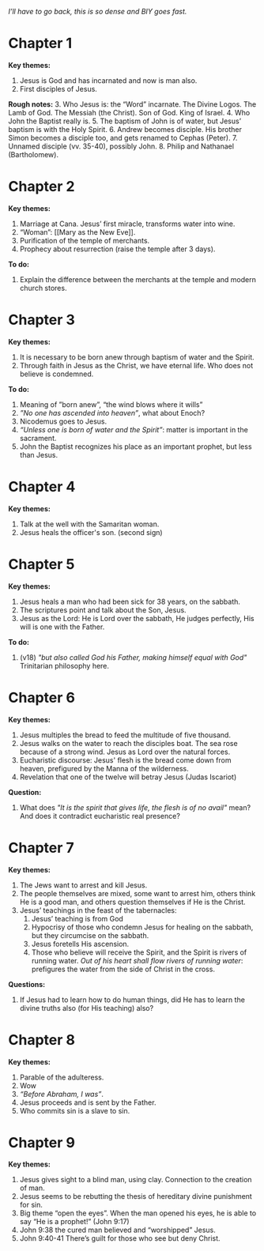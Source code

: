 *I’ll have to go back, this is so dense and BIY goes fast.*

# Chapter 1
**Key themes:**
1. Jesus is God and has incarnated and now is man also.
2. First disciples of Jesus.

**Rough notes:**
3. Who Jesus is: the “Word” incarnate. The Divine Logos. The Lamb of God. The Messiah (the Christ). Son of God. King of Israel.
4. Who John the Baptist really is.
5. The baptism of John is of water, but Jesus’ baptism is with the Holy Spirit.
6. Andrew becomes disciple. His brother Simon becomes a disciple too, and gets renamed to Cephas (Peter).
7. Unnamed disciple (vv. 35-40), possibly John.
8. Philip and Nathanael (Bartholomew). 
# Chapter 2
**Key themes:**
1. Marriage at Cana. Jesus’ first miracle, transforms water into wine.
2. “Woman”: [[Mary as the New Eve]].
3. Purification of the temple of merchants.
4. Prophecy about resurrection (raise the temple after 3 days).

**To do:**
1. Explain the difference between the merchants at the temple and modern church stores.
# Chapter 3
**Key themes:**
1. It is necessary to be born anew through baptism of water and the Spirit.
2. Through faith in Jesus as the Christ, we have eternal life. Who does not believe is condemned.

**To do:**
1. Meaning of ”born anew”, “the wind blows where it wills”
2. *”No one has ascended into heaven”*, what about Enoch?
3. Nicodemus goes to Jesus.
4. *“Unless one is born of water and the Spirit”*: matter is important in the sacrament.
5. John the Baptist recognizes his place as an important prophet, but less than Jesus.
# Chapter 4
**Key themes:**
1. Talk at the well with the Samaritan woman.
2. Jesus heals the officer's son. (second sign)
# Chapter 5
**Key themes:**
1. Jesus heals a man who had been sick for 38 years, on the sabbath.
2. The scriptures point and talk about the Son, Jesus.
3. Jesus as the Lord: He is Lord over the sabbath, He judges perfectly, His will is one with the Father.

**To do:**
1. (v18) *"but also called God his Father, making himself equal with God"* Trinitarian philosophy here.
# Chapter 6
**Key themes:**
1. Jesus multiples the bread to feed the multitude of five thousand.
2. Jesus walks on the water to reach the disciples boat. The sea rose because of a strong wind. Jesus as Lord over the natural forces.
3. Eucharistic discourse: Jesus' flesh is the bread come down from heaven, prefigured by the Manna of the wilderness.
4. Revelation that one of the twelve will betray Jesus (Judas Iscariot)

**Question:**
1. What does *"It is the spirit that gives life, the flesh is of no avail"* mean? And does it contradict eucharistic real presence?
# Chapter 7
**Key themes:**
1. The Jews want to arrest and kill Jesus.
2. The people themselves are mixed, some want to arrest him, others think He is a good man, and others question themselves if He is the Christ.
3. Jesus’ teachings in the feast of the tabernacles:
	1. Jesus’ teaching is from God
	2. Hypocrisy of those who condemn Jesus for healing on the sabbath, but they circumcise on the sabbath.
	3. Jesus foretells His ascension.
	4. Those who believe will receive the Spirit, and the Spirit is rivers of running water. *Out of his heart shall flow rivers of running water*: prefigures the water from the side of Christ in the cross.

**Questions:**
1. If Jesus had to learn how to do human things, did He has to learn the divine truths also (for His teaching) also?
# Chapter 8
**Key themes:**
1. Parable of the adulteress.
2. Wow
3. *“Before Abraham, I was”*.
4. Jesus proceeds and is sent by the Father.
5. Who commits sin is a slave to sin.
# Chapter 9
**Key themes:**
1. Jesus gives sight to a blind man, using clay. Connection to the creation of man.
2. Jesus seems to be rebutting the thesis of hereditary divine punishment for sin.
3. Big theme “open the eyes”. When the man opened his eyes, he is able to say “He is a prophet!” (John 9:17)
4. John 9:38 the cured man believed and “worshipped” Jesus.
5. John 9:40-41 There’s guilt for those who see but deny Christ.